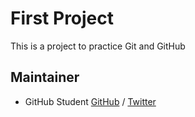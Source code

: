 # First Project
This is a project to practice Git and GitHub

## Maintainer
- GitHub Student [GitHub](https://github.com/githubstudent) / [Twitter](https://twitter.com/githubstudent)

